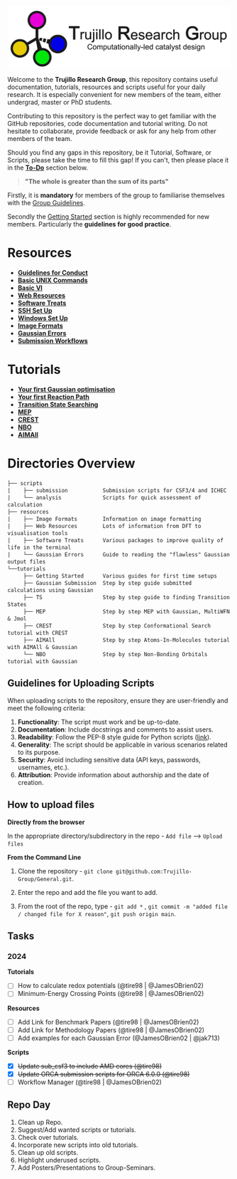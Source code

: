 ![group logo](docs/figures/logo_horizontal.png)

Welcome to the **Trujillo Research Group**, this repository contains useful documentation, tutorials, resources and scripts useful for your daily research.
It is especially convenient for new members of the team, either undergrad, master or PhD students.

Contributing to this repository is the perfect way to get familiar with the GitHub repositories, code documentation and tutorial writing.
Do not hesitate to collaborate, provide feedback or ask for any help from other members of the team.

Should you find any gaps in this repository, be it Tutorial, Software, or Scripts, please take the time to fill this gap! If you can't, then please place it in the **[To-Do](#to-do)** section below.

> **"The whole is greater than the sum of its parts"**

Firstly, it is **mandatory** for members of the group to familiarise themselves with the [Group Guidelines](docs/guidelines).

Secondly the [Getting Started](tutorials/getting_started) section is highly recommended for new members. Particularly the **guidelines for good practice**.

# Resources
- **[Guidelines for Conduct](docs/guidelines)**
- **[Basic UNIX Commands](tutorials/getting_started/basic_linux.md)**
- **[Basic VI](tutorials/getting_started/basic_vi.md)**
- **[Web Resources](resources/README.md)**
- **[Software Treats](resources/software_treats.md)**
- **[SSH Set Up](tutorials/getting_started/ssh_setup.md)**
- **[Windows Set Up](tutorials/getting_started/windows_users.md)**
- **[Image Formats](resources/image_formats/README.md)**
- **[Gaussian Errors](resources/gaussian_errors/README.md)**
- **[Submission Workflows](resources/workflows/README.md)**

# Tutorials
- **[Your first Gaussian optimisation](tutorials/gaussian_submission/README.md)**
- **[Your first Reaction Path](tutorials/gaussian_submission/SN2_tutorial/README.md)**
- **[Transition State Searching](tutorials/TS/README.md)**
- **[MEP](tutorials/MEP/README.md)**
- **[CREST](tutorials/CREST/README.md)**
- **[NBO](tutorials/NBO/README.md)**
- **[AIMAll](tutorials/AIMAll/README.md)**

# Directories Overview

```
├── scripts                   
|    ├── submission           Submission scripts for CSF3/4 and ICHEC
|    └── analysis             Scripts for quick assessment of calculation
├── resources                 
|    ├── Image Formats        Information on image formatting
|    ├── Web Resources        Lots of information from DFT to visualisation tools
|    ├── Software Treats      Various packages to improve quality of life in the terminal
|    └── Gaussian Errors      Guide to reading the "flawless" Gaussian output files
└──tutorials                    
     ├── Getting Started      Various guides for first time setups
     ├── Gaussian Submission  Step by step guide submitted calculations using Gaussian
     ├── TS                   Step by step guide to finding Transition States
     ├── MEP                  Step by step MEP with Gaussian, MultiWFN & Jmol
     ├── CREST                Step by step Conformational Search tutorial with CREST
     ├── AIMAll               Step by step Atoms-In-Molecules tutorial with AIMAll & Gaussian
     └── NBO                  Step by step Non-Bonding Orbitals tutorial with Gaussian
```

## Guidelines for Uploading Scripts

When uploading scripts to the repository, ensure they are user-friendly and meet the following criteria:
1. **Functionality**: The script must work and be up-to-date.
2. **Documentation**: Include docstrings and comments to assist users.
3. **Readability**: Follow the PEP-8 style guide for Python scripts ([link](https://peps.python.org/pep-0008/)).
4. **Generality**: The script should be applicable in various scenarios related to its purpose.
5. **Security**: Avoid including sensitive data (API keys, passwords, usernames, etc.).
6. **Attribution**: Provide information about authorship and the date of creation.


## How to upload files

**Directly from the browser**

In the appropriate directory/subdirectory in the repo - `Add file` --> `Upload files`

**From the Command Line**

1. Clone the repository - `git clone git@github.com:Trujillo-Group/General.git`.

2. Enter the repo and add the file you want to add. 

3. From the root of the repo, type - `git add *` , `git commit -m "added file / changed file for X reason"`, `git push origin main`.

## Tasks
### 2024
**Tutorials**
- [ ] How to calculate redox potentials (@tire98 | @JamesOBrien02)
- [ ] Minimum-Energy Crossing Points (@tire98 | @JamesOBrien02)

**Resources**
- [ ] Add Link for Benchmark Papers (@tire98 | @JamesOBrien02)
- [ ] Add Link for Methodology Papers (@tire98 | @JamesOBrien02)
- [ ] Add examples for each Gaussian Error (@JamesOBrien02 | @jak713)

**Scripts**
- [x] <del>Update sub_csf3 to include AMD cores (@tire98)</del>
- [x] <del>Update ORCA submission scripts for ORCA 6.0.0 (@tire98)</del>
- [ ] Workflow Manager (@tire98 | @JamesOBrien02)

## Repo Day
1. Clean up Repo.
2. Suggest/Add wanted scripts or tutorials.
3. Check over tutorials.
4. Incorporate new scripts into old tutorials.
5. Clean up old scripts.
6. Highlight underused scripts.
7. Add Posters/Presentations to Group-Seminars.
